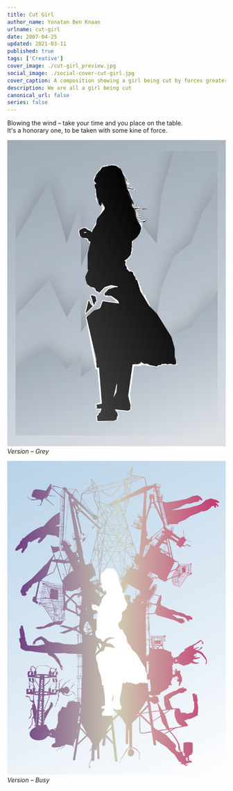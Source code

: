 ```yaml
---
title: Cut Girl
author_name: Yonatan Ben Knaan
urlname: cut-girl
date: 2007-04-25
updated: 2021-03-11
published: true
tags: ['Creative']
cover_image: ./cut-girl_preview.jpg
social_image: ./social-cover-cut-girl.jpg
cover_caption: A composition showing a girl being cut by forces greater then us
description: We are all a girl being cut
canonical_url: false
series: false
---
```

Blowing the wind – take your time and you place on the table.  
It's a honorary one, to be taken with some kine of force.

![A girl being cut by a grey wind](./cut-girl_GreyWind.jpg)
*Version – Grey*

![A girl being cut by the shopping hands of the electric cockroach](./cut-girl_ShoppingHandsOfTheElectricCockroach.svg)
*Version – Busy*